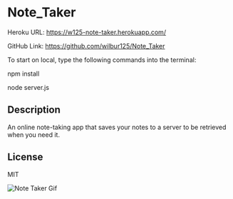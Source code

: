 # Note_Taker

Heroku URL: https://w125-note-taker.herokuapp.com/

GitHub Link: https://github.com/wilbur125/Note_Taker

To start on local, type the following commands into the terminal: 

npm install 

node server.js

## Description

An online note-taking app that saves your notes to a server to be retrieved when you need it. 

## License
MIT 

![Note Taker Gif](/assets/DemoGif.gif)